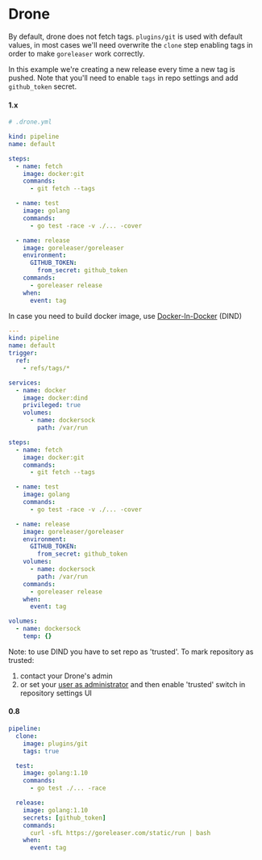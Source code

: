# Drone

By default, drone does not fetch tags. `plugins/git` is used with default values,
in most cases we'll need overwrite the `clone` step enabling tags in order to make
`goreleaser` work correctly.

In this example we're creating a new release every time a new tag is pushed.
Note that you'll need to enable `tags` in repo settings and add `github_token`
secret.

#### 1.x
```yaml
# .drone.yml

kind: pipeline
name: default

steps:
  - name: fetch
    image: docker:git
    commands:
      - git fetch --tags

  - name: test
    image: golang
    commands:
      - go test -race -v ./... -cover

  - name: release
    image: goreleaser/goreleaser
    environment:
      GITHUB_TOKEN:
        from_secret: github_token
    commands:
      - goreleaser release
    when:
      event: tag
```

In case you need to build docker image, use [Docker-In-Docker](https://docs.drone.io/pipeline/docker/examples/services/docker_dind/) (DIND)

```yaml
---
kind: pipeline
name: default
trigger:
  ref:
    - refs/tags/*

services:
  - name: docker
    image: docker:dind
    privileged: true
    volumes:
      - name: dockersock
        path: /var/run

steps:
  - name: fetch
    image: docker:git
    commands:
      - git fetch --tags

  - name: test
    image: golang
    commands:
      - go test -race -v ./... -cover

  - name: release
    image: goreleaser/goreleaser
    environment:
      GITHUB_TOKEN:
        from_secret: github_token
    volumes:
      - name: dockersock
        path: /var/run
    commands:
      - goreleaser release
    when:
      event: tag

volumes:
  - name: dockersock
    temp: {}
```

Note: to use DIND you have to set repo as 'trusted'. To mark repository as trusted:

1. contact your Drone's admin
2. or set your [user as administrator](https://docs.drone.io/server/user/admin/) and then enable 'trusted' switch in repository settings UI

#### 0.8
```yaml
pipeline:
  clone:
    image: plugins/git
    tags: true

  test:
    image: golang:1.10
    commands:
      - go test ./... -race

  release:
    image: golang:1.10
    secrets: [github_token]
    commands:
      curl -sfL https://goreleaser.com/static/run | bash
    when:
      event: tag
```

